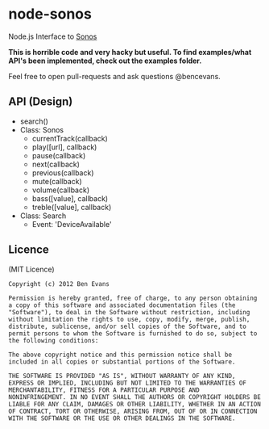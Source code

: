 # node-sonos

Node.js Interface to [Sonos](http://sonos.com)

**This is horrible code and very hacky but useful. To find examples/what API's been implemented, check out the examples folder.**

Feel free to open pull-requests and ask questions @bencevans.

## API (Design)


* search()
* Class: Sonos
  * currentTrack(callback)
  * play([url], callback)
  * pause(callback)
  * next(callback)
  * previous(callback)
  * mute(callback)
  * volume(callback)
  * bass([value], callback)
  * treble([value], callback)
* Class: Search
  * Event: 'DeviceAvailable'


## Licence

(MIT Licence)

    Copyright (c) 2012 Ben Evans

    Permission is hereby granted, free of charge, to any person obtaining
    a copy of this software and associated documentation files (the
    "Software"), to deal in the Software without restriction, including
    without limitation the rights to use, copy, modify, merge, publish,
    distribute, sublicense, and/or sell copies of the Software, and to
    permit persons to whom the Software is furnished to do so, subject to
    the following conditions:

    The above copyright notice and this permission notice shall be
    included in all copies or substantial portions of the Software.

    THE SOFTWARE IS PROVIDED "AS IS", WITHOUT WARRANTY OF ANY KIND,
    EXPRESS OR IMPLIED, INCLUDING BUT NOT LIMITED TO THE WARRANTIES OF
    MERCHANTABILITY, FITNESS FOR A PARTICULAR PURPOSE AND
    NONINFRINGEMENT. IN NO EVENT SHALL THE AUTHORS OR COPYRIGHT HOLDERS BE
    LIABLE FOR ANY CLAIM, DAMAGES OR OTHER LIABILITY, WHETHER IN AN ACTION
    OF CONTRACT, TORT OR OTHERWISE, ARISING FROM, OUT OF OR IN CONNECTION
    WITH THE SOFTWARE OR THE USE OR OTHER DEALINGS IN THE SOFTWARE.